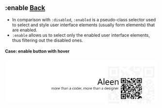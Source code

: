 ## :enable [**Back**](./../pseudoClass.md)

- In comparison with `:disabled`, `:enabled` is a pseudo-class selector used to select and style user interface elements (usually form elements) that are enabled.
- `:enable` allows us to select only the enabled user interface elements, thus filtering out the disabled ones.

#### Case: enable button with hover



<a href="http://aleen42.github.io/" target="_blank" ><img src="./../../../pic/tail.gif"></a>
